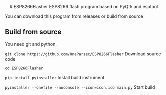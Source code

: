 <center>
  # ESP8266Flasher
  ESP8266 flash program based on PyQt5 and esptool
</center>

You can download this program from releases or build from source

## Build from source

You need git and python.

```git clone https://github.com/OneParsec/ESP8266Flasher``` Download source code

```cd ESP8266Flasher``` 

```pip install pyinstaller``` Install build instrument

```pyinstaller --onefile --noconsole --icon=icon.ico main.py``` Start build
